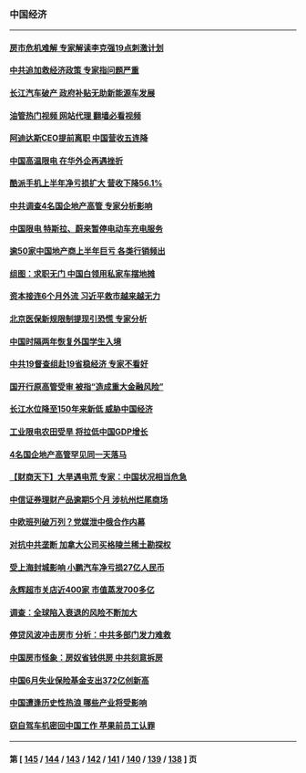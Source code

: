 ### 中国经济
---
#### [房市危机难解 专家解读李克强19点刺激计划](../../pages/ncid283/n13809893.md?08260045) 
#### [中共追加救经济政策 专家指问题严重](../../pages/ncid283/n13809833.md?08260045) 
#### [长江汽车破产 政府补贴无助新能源车发展](../../pages/ncid283/n13809649.md?08260045) 
#### [油管热门视频 网站代理 翻墙必看视频](http://209.222.30.114:81/youtube.html?08260045)
#### [阿迪达斯CEO提前离职 中国营收五连降](../../pages/ncid283/n13809498.md?08260045) 
#### [中国高温限电 在华外企再遇挫折](../../pages/ncid283/n13809436.md?08260045) 
#### [酷派手机上半年净亏损扩大 营收下降56.1%](../../pages/ncid283/n13809363.md?08260045) 
#### [中共调查4名国企地产高管 专家分析影响](../../pages/ncid283/n13809372.md?08260045) 
#### [中国限电 特斯拉、蔚来暂停电动车充电服务](../../pages/ncid283/n13809217.md?08260045) 
#### [逾50家中国地产商上半年巨亏 各类行销频出](../../pages/ncid283/n13809014.md?08260045) 
#### [组图：求职无门 中国白领用私家车摆地摊](../../pages/ncid283/n13809239.md?08260045) 
#### [资本接连6个月外流 习近平救市越来越无力](../../pages/ncid283/n13809117.md?08260045) 
#### [北京医保新规限制提现引恐慌 专家分析](../../pages/ncid283/n13809016.md?08260045) 
#### [中国时隔两年恢复外国学生入境](../../pages/ncid283/n13809012.md?08260045) 
#### [中共19督查组赴19省稳经济 专家不看好](../../pages/ncid283/n13809003.md?08260045) 
#### [国开行原高管受审 被指“造成重大金融风险”](../../pages/ncid283/n13808959.md?08260045) 
#### [长江水位降至150年来新低 威胁中国经济](../../pages/ncid283/n13808965.md?08260045) 
#### [工业限电农田受旱 将拉低中国GDP增长](../../pages/ncid283/n13808899.md?08260045) 
#### [4名国企地产高管罕见同一天落马](../../pages/ncid283/n13808780.md?08260045) 
#### [【财商天下】大旱遇电荒 专家：中国状况相当危急](../../pages/ncid283/n13808628.md?08260045) 
#### [中信证券理财产品逾期5个月 涉杭州烂尾商场](../../pages/ncid283/n13808607.md?08260045) 
#### [中欧班列破万列？党媒泄中俄合作内幕](../../pages/ncid283/n13807912.md?08260045) 
#### [对抗中共垄断 加拿大公司买格陵兰稀土勘探权](../../pages/ncid283/n13808491.md?08260045) 
#### [受上海封城影响 小鹏汽车净亏损27亿人民币](../../pages/ncid283/n13808561.md?08260045) 
#### [永辉超市关店近400家 市值蒸发700多亿](../../pages/ncid283/n13808559.md?08260045) 
#### [调查：全球陷入衰退的风险不断加大](../../pages/ncid283/n13808549.md?08260045) 
#### [停贷风波冲击房市 分析：中共多部门发力难救](../../pages/ncid283/n13808540.md?08260045) 
#### [中国房市怪象：房奴省钱供房 中共刻意拆房](../../pages/ncid283/n13808524.md?08260045) 
#### [中国6月失业保险基金支出372亿创新高](../../pages/ncid283/n13808247.md?08260045) 
#### [中国遭逢历史性热浪 哪些产业将受影响](../../pages/ncid283/n13808143.md?08260045) 
#### [窃自驾车机密回中国工作 苹果前员工认罪](../../pages/ncid283/n13808034.md?08260045) 

---
#### 第 [ [145](./145.md?08260045) / [144](./144.md?08260045) / [143](./143.md?08260045) / [142](./142.md?08260045) / [141](./141.md?08260045) / [140](./140.md?08260045) / [139](./139.md?08260045) / [138](./138.md?08260045) ] 页
